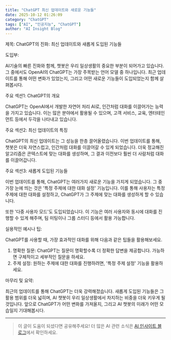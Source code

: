 ```yaml
---
title: "ChatGPT 최신 업데이트와 새로운 기능들"
date: 2025-10-12 01:26:09
category: "ChatGPT"
tags: ["AI", "인공지능", "ChatGPT"]
author: "AI Insight Blog"
---
```


제목: ChatGPT의 진화: 최신 업데이트와 새롭게 도입된 기능들

도입부: 

AI기술의 빠른 진화와 함께, 챗봇은 우리 일상생활의 중요한 부분이 되어가고 있습니다. 그 중에서도 OpenAI의 ChatGPT는 가장 주목받는 언어 모델 중 하나입니다. 최근 업데이트를 통해 어떤 변화가 있었는지, 그리고 어떤 새로운 기능들이 도입되었는지 함께 살펴봅시다.

주요 섹션1: ChatGPT의 개요 

ChatGPT는 OpenAI에서 개발한 자연어 처리 AI로, 인간처럼 대화를 이끌어가는 능력을 가지고 있습니다. 이는 많은 분야에서 활용될 수 있으며, 고객 서비스, 교육, 엔터테인먼트 등에서 두각을 나타내고 있습니다.

주요 섹션2: 최신 업데이트의 특징 

ChatGPT의 최신 업데이트는 그 성능을 한층 끌어올렸습니다. 이번 업데이트를 통해, 챗봇은 더욱 자연스럽고, 인간처럼 대화를 이끌어갈 수 있게 되었습니다. 더욱 정교해진 알고리즘은 콘텍스트에 맞는 대화를 생성하며, 그 결과 이전보다 훨씬 더 사람처럼 대화를 이끌어갑니다.

주요 섹션3: 새롭게 도입된 기능들

이번 업데이트를 통해, ChatGPT는 여러가지 새로운 기능을 가지게 되었습니다. 그 중 가장 눈에 띄는 것은 '특정 주제에 대한 대화 설정' 기능입니다. 이를 통해 사용자는 특정 주제에 대한 대화를 설정하고, ChatGPT가 그 주제에 맞는 대화를 생성하게 할 수 있습니다. 

또한 '다중 사용자 모드'도 도입되었습니다. 이 기능은 여러 사용자와 동시에 대화를 진행할 수 있게 해주며, 팀 미팅이나 그룹 스터디 등에서 활용 가능합니다.

실용적인 예시나 팁: 

ChatGPT를 사용할 때, 가장 효과적인 대화를 위해 다음과 같은 팁들을 활용해보세요.

1. 명확한 질문: ChatGPT는 질문이 명확할수록 더 정확한 답변을 제공합니다. 가능하면 구체적이고 세부적인 질문을 하세요.
2. 주제 설정: 원하는 주제에 대한 대화를 진행하려면, '특정 주제 설정' 기능을 활용하세요.

마무리 및 요약: 

최근의 업데이트를 통해 ChatGPT는 더욱 강력해졌습니다. 새롭게 도입된 기능들은 그 활용 범위를 더욱 넓히며, AI 챗봇이 우리 일상생활에서 차지하는 비중을 더욱 키우게 될 것입니다. 앞으로 ChatGPT가 어떤 변화를 가져올지, 그리고 AI 챗봇의 미래가 어떤 모습일지 기대해봅시다.

---

> 이 글이 도움이 되셨다면 공유해주세요! 
> 더 많은 AI 관련 소식은 [AI 인사이트 블로그](https://tonyhwang1004.github.io/ai-insight-blog)에서 확인하세요.

